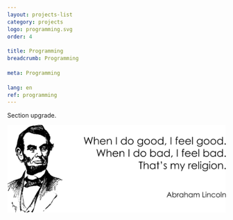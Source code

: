 ```yaml
---
layout: projects-list
category: projects
logo: programming.svg
order: 4

title: Programming
breadcrumb: Programming

meta: Programming

lang: en
ref: programming
---
```


Section upgrade.  

<a data-fancybox="gallery" href="/img/about_the_virus/Lincoln.png"><img src="/img/about_the_virus/Lincoln.png" alt=""></a>
